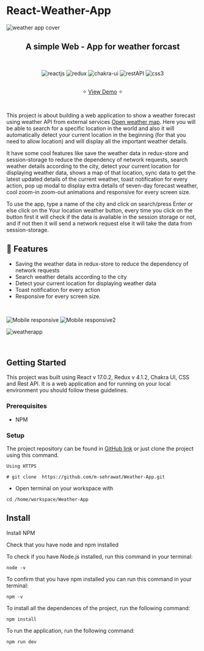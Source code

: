 # React-Weather-App
 
![weather app cover](https://user-images.githubusercontent.com/82367609/177977480-68dc9015-8668-4843-9dd2-5a9f67b3650c.png)

<h2 align="center">A simple Web - App for weather forcast</h2>    

<br />
<p align="center">
    <img src="https://img.shields.io/badge/React-20232A?style=for-the-badge&logo=react&logoColor=61DAFB" alt="reactjs" />
    <img src="https://img.shields.io/badge/Redux-593D88?style=for-the-badge&logo=redux&logoColor=white" alt="redux" />
    <img src="https://img.shields.io/badge/Chakra%20UI-3bc7bd?style=for-the-badge&logo=chakraui&logoColor=white" alt="chakra-ui"/>
    <img src="https://img.shields.io/badge/Rest_API-02303A?style=for-the-badge&logo=react-router&logoColor=white" alt="restAPI"/>
    <img src="https://img.shields.io/badge/CSS3-1572B6?style=for-the-badge&logo=css3&logoColor=white" alt="css3"/>     
</p>
   
    
  <p align="center"> 
    <br />&#10023;
    <a href="https://sayak-weather-app.vercel.app/">View Demo</a>   &#10023;  
  </p>

<br/>


This project is about building a web application to show a weather forecast using weather API from external services [Open weather map](https://openweathermap.org/). Here you will be able to search for a specific location in the world and also it will automatically detect your current location in the beginning (for that you need to allow location) and will display all the important weather details.

It have some cool features like save the weather data in redux-store and session-storage to reduce the dependency of network requests, search weather details according to the city, detect your current location for displaying weather data, shows a map of that location, sync data to get the latest updated details of the current weather, toast notification for every action, pop up modal to display extra details of seven-day forecast weather, cool zoom-in zoom-out animations and responsive for every screen size.

To use the app, type a name of the city and click on search/press Enter or else click on the Your location weather button, every time you click on the button first it will check if the data is available in the session storage or not, and if not then it will send a network request else it will take the data from session-storage. 


## 🚀 Features
- Saving the weather data in redux-store to reduce the dependency of network requests
- Search weather details according to the city
- Detect your current location for displaying weather data
- Toast notification for every action
- Responsive for every screen size.

<br/>



![Mobile responsive](https://user-images.githubusercontent.com/82367609/177978241-139935b0-fc2d-4a83-8861-c35b9eed48b4.png)
![Mobile responsive2](https://user-images.githubusercontent.com/82367609/177978968-7e099ab0-76fc-4222-a16f-8bc414de80c0.png)
<br />

![weatherapp](https://user-images.githubusercontent.com/82367609/177978232-4d6a5dd1-3b36-4ca0-b2cd-ebd988668816.png)


<br />


## Getting Started

This project was built using React v 17.0.2, Redux v 4.1.2, Chakra UI, CSS and Rest API. It is a web application and for running on your local environment you should follow these guidelines.


### Prerequisites

- NPM 

### Setup


The project repository can be found in [GitHub link](https://github.com/m-sehrawat/Weather-App) or just clone the project using this command. 


```
Using HTTPS

# git clone  https://github.com/m-sehrawat/Weather-App.git
```

+ Open terminal on your workspace with

```
cd /home/workspace/Weather-App
```


## Install

Install NPM

Check that you have node and npm installed

To check if you have Node.js installed, run this command in your terminal:


```
node -v
```

To confirm that you have npm installed you can run this command in your terminal:


```
npm -v
```


To install all the dependences of the project, run the following command:


```
npm install
```


To run the application, run the following command:

```
npm run dev
```
